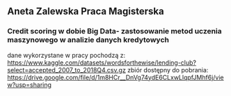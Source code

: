 ## Aneta Zalewska Praca Magisterska 
### Credit scoring w dobie Big Data- zastosowanie metod uczenia maszynowego w analizie danych kredytowych   

dane wykorzystane w pracy pochodzą z: https://www.kaggle.com/datasets/wordsforthewise/lending-club?select=accepted_2007_to_2018Q4.csv.gz
zbiór dostępny do pobrania: https://drive.google.com/file/d/1m8HCr__DnVg74ydE6CLxwLlqpfJMhf6j/view?usp=sharing
